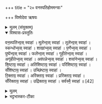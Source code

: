 +++
title = "२० वनस्पतिहोममन्त्राः"

+++
विश्वेदेवा ऋषयः
<details><summary>मूलम् (संयुक्तम्)</summary>

वन॒स्पति॑भ्य॒स्स्वाहा॒ मूले॑भ्य॒स्स्वाहा॒ तूले॑भ्य॒स्स्वाहा॒ स्कन्धो॑भ्य॒स्स्वाहा॒ शाखा॑भ्य॒स्स्वाहा॑ प॒र्णेभ्य॒स्स्वाहा॒ पुष्पे॑भ्य॒स्स्वाहा॒ फले॑भ्य॒स्स्वाहा॑ गृही॒तेभ्य॒स्स्वाहाऽगृ॑हीतेभ्य॒स्स्वाहाऽव॑पन्नेभ्य॒स्स्वाहा॒ शया॑नेभ्य॒स्स्वाहा॑ शि॒ष्टाय॒ स्वाहाति॑शिष्टाय॒ स्वाहा॒ परि॑शिष्टाय॒ स्वाहा॒ सँशि॑ष्टाय॒ स्वाहोच्छि॑ष्टाय॒ स्वाहा॑ रि॒क्ताय॒ स्वाहाऽरि॑क्ताय॒ स्वाहा॒ प्ररि॑क्ताय॒ स्वाहा॒ सँरि॑क्ताय॒ स्वाहोद्रि॑क्ताय॒ स्वाहा॒ सर्व॑स्मै॒ स्वाहा॑ ॥ [42]
</details>

<details open><summary>विश्वास-प्रस्तुतिः</summary>

वन॒स्पति॑भ्य॒स् स्वाहा॑ । मूले॑भ्य॒स् स्वाहा॑ । तूले॑भ्य॒स् स्वाहा॑ ।  
स्कन्धो॑भ्य॒स् स्वाहा॑ । शाखा॑भ्य॒स् स्वाहा॑ । प॒र्णेभ्य॒स् स्वाहा॑ ।  
पुष्पे॑भ्य॒स् स्वाहा॑ । फले॑भ्य॒स् स्वाहा॑ । गृ॒ही॒तेभ्य॒स् स्वाहा॑ ।  
अगृ॑हीतेभ्य॒स् स्वाहा॑ । अव॑पन्नेभ्य॒स् स्वाहा॑ । शया॑नेभ्य॒स् स्वाहा॑ ।  
शि॒ष्टाय॒ स्वाहा॑ । अति॑शिष्टाय॒ स्वाहा॑ । परि॑शिष्टाय॒ स्वाहा॑ ।  
सँशि॑ष्टाय॒ स्वाहा॑ । उच्छि॑ष्टाय॒ स्वाहा॑ ।  
रि॒क्ताय॒ स्वाहा॑ । अरि॑क्ताय॒ स्वाहा॑ । प्ररि॑क्ताय॒ स्वाहा॑ ।  
सँरि॑क्ताय॒ स्वाहा॑ । उद्रि॑क्ताय॒ स्वाहा॑ । सर्व॑स्मै॒ स्वाहा॑ ॥ [42]
</details>

<details><summary>मूलम्</summary>

वन॒स्पति॑भ्य॒स् स्वाहा॑ । मूले॑भ्य॒स् स्वाहा॑ । तूले॑भ्य॒स् स्वाहा॑ ।  
स्कन्धो॑भ्य॒स् स्वाहा॑ । शाखा॑भ्य॒स् स्वाहा॑ । प॒र्णेभ्य॒स् स्वाहा॑ ।  
पुष्पे॑भ्य॒स् स्वाहा॑ । फले॑भ्य॒स् स्वाहा॑ । गृ॒ही॒तेभ्य॒स् स्वाहा॑ ।  
अगृ॑हीतेभ्य॒स् स्वाहा॑ । अव॑पन्नेभ्य॒स् स्वाहा॑ । शया॑नेभ्य॒स् स्वाहा॑ ।  
शि॒ष्टाय॒ स्वाहा॑ । अति॑शिष्टाय॒ स्वाहा॑ । परि॑शिष्टाय॒ स्वाहा॑ ।  
सँशि॑ष्टाय॒ स्वाहा॑ । उच्छि॑ष्टाय॒ स्वाहा॑ ।  
रि॒क्ताय॒ स्वाहा॑ । अरि॑क्ताय॒ स्वाहा॑ । प्ररि॑क्ताय॒ स्वाहा॑ ।  
सँरि॑क्ताय॒ स्वाहा॑ । उद्रि॑क्ताय॒ स्वाहा॑ । सर्व॑स्मै॒ स्वाहा॑ ॥ [42]
</details>

<details><summary>भट्टभास्कर-टीका</summary>

1अथ वनस्पतिहोमाः - वनस्पतिभ्य इत्याद्याः ॥ वनस्पतयः फलिनः। उपलक्षणत्वात् सर्वेऽपि शाखिनो गृह्यन्ते, पारस्करादित्वात्सुट्, 'उभे वनस्पत्यादिषु युगपत्' इति पूर्वोत्तरयोर्युगपत्प्रकृतिस्वरत्वम्, । स्कन्धोभ्यः । वर्णव्यत्ययः, सकारन्त एव वा ।. गृहीतादीनि व्याख्यातानि । शिष्टाय क्रियासूपयुक्ताय । 'अतिशिष्टाय उपयुज्य स्थापितैकदेशाय । 'परिशिष्टाय उपयोगातिरिक्ताय । संशिष्टाय संपूर्णमुपयुज्य त्यक्ताय । रिक्ताय पुष्पफलैर्वर्जिताय । अतिरिक्ताय अन्यतर युक्ताय । प्ररिक्ताय पुष्पफलैः सर्वथा वर्जिताय । संरिक्ताय पर्णैश्च वर्जिताय । उद्रिक्ताय सर्वैस्समृद्धाय । अत्र प्रादिसमासे व्यत्ययेन अव्ययपूर्वपदप्रकृतिस्वरत्वम् । गतिसमासे 'गतिरनन्तरः' इति गतेः प्रकृतिस्वरत्वम् ॥

इति भट्टभास्करमिश्रविरचिते ज्ञानयज्ञाख्ये यजुर्वेदभाष्ये सप्तमे काण्डे तृतीयप्रश्ने विंशोनुवाकः ॥
समाप्तश्च प्रपाठकः ॥

</details>